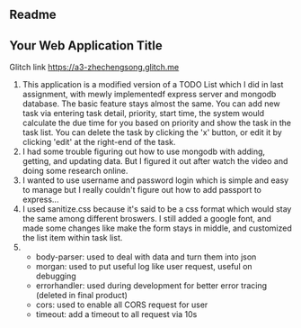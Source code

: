 Readme
---

## Your Web Application Title

Glitch link https://a3-zhechengsong.glitch.me

1. This application is a modified version of a TODO List which I did in last assignment, with mewly implementedf express server and mongodb database. The basic feature stays almost the same. You can add new task via entering task detail, priority, start time, the system would calculate the due time for you based on priority and show the task in the task list. You can delete the task by clicking the 'x' button, or edit it by clicking 'edit' at the right-end of the task.
2. I had some trouble figuring out how to use mongodb with adding, getting, and updating data. But I figured it out after watch the video and doing some research online.
3. I wanted to use username and password login which is simple and easy to manage but I really couldn't figure out how to add passport to express...
4. I used sanitize.css because it's said to be a css format which would stay the same among different broswers. I still added a google font, and made some changes like make the form stays in middle, and customized the list item within task list.
5. - body-parser: used to deal with data and turn them into json
   - morgan: used to put useful log like user request, useful on debugging
   - errorhandler: used during development for better error tracing (deleted in final product)
   - cors: used to enable all CORS request for user
   - timeout: add a timeout to all request via 10s
